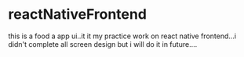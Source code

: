 # reactNativeFrontend

this is a food a app ui..it it my practice work on react native frontend...i didn't complete all screen design but i will do it in future....
